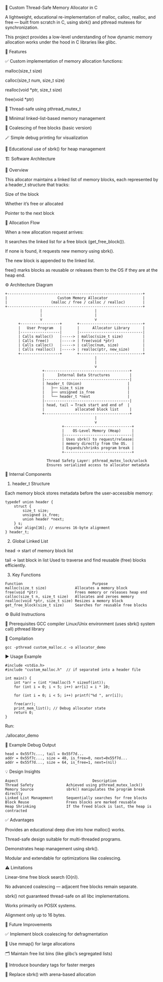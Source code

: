 🧠 Custom Thread-Safe Memory Allocator in C

A lightweight, educational re-implementation of malloc, calloc, realloc, and free — built from scratch in C, using sbrk() and pthread mutexes for synchronization.

This project provides a low-level understanding of how dynamic memory allocation works under the hood in C libraries like glibc.

🚀 Features

✅ Custom implementation of memory allocation functions:

malloc(size_t size)

calloc(size_t num, size_t size)

realloc(void *ptr, size_t size)

free(void *ptr)

🧵 Thread-safe using pthread_mutex_t

🔗 Minimal linked-list-based memory management

🧩 Coalescing of free blocks (basic version)

🪄 Simple debug printing for visualization

🧱 Educational use of sbrk() for heap management

🏗️ Software Architecture

🔹 Overview

This allocator maintains a linked list of memory blocks, each represented by a header_t structure that tracks:

Size of the block

Whether it’s free or allocated

Pointer to the next block

🔄 Allocation Flow

When a new allocation request arrives:

It searches the linked list for a free block (get_free_block()).

If none is found, it requests new memory using sbrk().

The new block is appended to the linked list.

free() marks blocks as reusable or releases them to the OS if they are at the heap end.

⚙️ Architecture Diagram
```
+--------------------------------------------------------------+
|                       Custom Memory Allocator                |
|                    (malloc / free / calloc / realloc)        |
+--------------------------------------------------------------+
                |                        |                     
                |                        |                     
                v                        v                     
      +------------------+       +-----------------------------+
      |   User Program   |       |      Allocator Library      |
      |------------------|       |-----------------------------|
      | Calls malloc()   |-----> | malloc(size_t size)         |
      | Calls free()     |-----> | free(void *ptr)             |
      | Calls calloc()   |-----> | calloc(num, size)           |
      | Calls realloc()  |-----> | realloc(ptr, new_size)      |
      +------------------+       +-----------------------------+
                                         |
                                         |
                                         v
                 +---------------------------------------+
                 |      Internal Data Structures         |
                 |---------------------------------------|
                 | header_t (Union)                     |
                 |   ├── size_t size                    |
                 |   ├── unsigned is_free               |
                 |   └── header_t *next                 |
                 |---------------------------------------|
                 | head, tail → Track start and end of  |
                 |              allocated block list     |
                 +---------------------------------------+
                                         |
                                         v
                          +-------------------------------+
                          |    OS-Level Memory (Heap)     |
                          |-------------------------------|
                          | Uses sbrk() to request/release|
                          | memory directly from the OS.  |
                          | Expands/shrinks program break |
                          +-------------------------------+

                   Thread Safety Layer: pthread_mutex_lock/unlock
                   Ensures serialized access to allocator metadata

```
🧩 Internal Components
1. header_t Structure

Each memory block stores metadata before the user-accessible memory:
```
typedef union header {
    struct {
        size_t size;
        unsigned is_free;
        union header *next;
    } s;
    char align[16]; // ensures 16-byte alignment
} header_t;
```
2. Global Linked List

head → start of memory block list

tail → last block in list
Used to traverse and find reusable (free) blocks efficiently.

3. Key Functions
```
Function	                            Purpose
malloc(size_t size)	            Allocates a memory block
free(void *ptr)	                Frees memory or releases heap end
calloc(size_t n, size_t size)	Allocates and zeroes memory
realloc(void *ptr, size_t size)	Resizes a memory block
get_free_block(size_t size)	    Searches for reusable free blocks
```

⚙️ Build Instructions

🧰 Prerequisites
GCC compiler
Linux/Unix environment (uses sbrk() system call)
pthread library

🧱 Compilation
```
gcc -pthread custom_malloc.c -o allocator_demo
```
▶️ Usage Example
```
#include <stdio.h>
#include "custom_malloc.h"  // if separated into a header file

int main() {
    int *arr = (int *)malloc(5 * sizeof(int));
    for (int i = 0; i < 5; i++) arr[i] = i * 10;

    for (int i = 0; i < 5; i++) printf("%d ", arr[i]);

    free(arr);
    print_mem_list(); // Debug allocator state
    return 0;
}
```


Run:

./allocator_demo

🧮 Example Debug Output
```
head = 0x55f7c..., tail = 0x55f7d...
addr = 0x55f7c..., size = 40, is_free=0, next=0x55f7d...
addr = 0x55f7d..., size = 64, is_free=1, next=(nil)
```

💡 Design Insights
```
Aspect	                                Description
Thread Safety	            Achieved using pthread_mutex_lock()
Memory Source	            sbrk() manipulates the program break directly
Linked List Management	    Sequentially searches for free blocks
Block Reuse	                Frees blocks are marked reusable
Heap Shrinking	            If the freed block is last, the heap is contracted
```

✅ Advantages

Provides an educational deep dive into how malloc() works.

Thread-safe design suitable for multi-threaded programs.

Demonstrates heap management using sbrk().

Modular and extendable for optimizations like coalescing.

⚠️ Limitations

Linear-time free block search (O(n)).

No advanced coalescing — adjacent free blocks remain separate.

sbrk() not guaranteed thread-safe on all libc implementations.

Works primarily on POSIX systems.

Alignment only up to 16 bytes.

🧭 Future Improvements

✅ Implement block coalescing for defragmentation

🧱 Use mmap() for large allocations

🗂️ Maintain free list bins (like glibc’s segregated lists)

🧩 Introduce boundary tags for faster merges

🚀 Replace sbrk() with arena-based allocation

